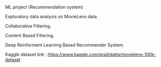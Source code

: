 
ML project (Recommendation system)


Exploratory data analysis on MovieLens data.

Collaborative Filtering.

Content Based Filtering.

Deep Reinforment Learning Based Recommender System.


Kaggle dataset link : https://www.kaggle.com/prajitdatta/movielens-100k-dataset


